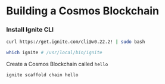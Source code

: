 # Building a Cosmos Blockchain

### Install Ignite CLI

```bash
curl https://get.ignite.com/cli@v0.22.2! | sudo bash

which ignite # /usr/local/bin/ignite
```


Create a Cosmos Blockchain called `hello`

```bash
ignite scaffold chain hello
```
